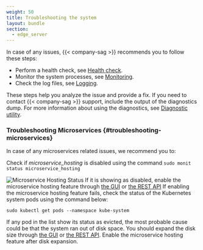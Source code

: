 ```yaml
---
weight: 50
title: Troubleshooting the system
layout: bundle
section:
  - edge_server
---
```


In case of any issues, {{< company-sag >}} recommends you to follow these steps:

* Perform a health check, see [Health check](/edge/operating-edge/#health-check).
* Monitor the system processes, see [Monitoring](/edge/operating-edge/#monitoring).
* Check the log files, see [Logging](/edge/operating-edge/#logs-files).

These steps help you analyze the issue and provide a fix. If you need to contact {{< company-sag >}} support, include the output of the diagnostics dump. For more information about using the diagnostics, see [Diagnostic utility](#diagnostics).

### Troubleshooting Microservices {#troubleshooting-microservices}

In case of any microservices related issues, we recommend you to:

Check if _microservice_hosting_ is disabled using the command `sudo monit status microservice_hosting`

![Microservice Hosting Status](/images/edge/monit_status_microservice_hosting.png)
If it is showing as disabled, enable the microservice hosting feature through [the GUI](/edge/edge-configuration/#enabling-or-disabling-the-microservice-hosting-feature-using-the-ui) or [the REST API](/api/edge/#tag/Microservice-hosting-feature)
If enabling the microservice hosting feature fails, check the status of the Kubernetes system pods using the command below:
```shell
sudo kubectl get pods --namespace kube-system
```
If any pod in the list show its status as evicted, the most probable cause could be that the system ran out of disk space. You should expand the disk size through [the GUI](/edge/operating-edge/#expanding-the-disk-size) or [the REST API](/api/edge/#operation/expandDiskSize). Enable the microservice hosting feature after disk expansion.
